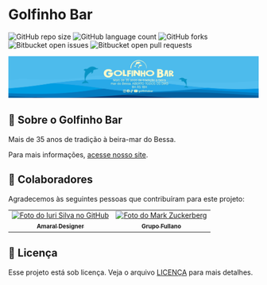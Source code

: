 # Golfinho Bar

![GitHub repo size](https://img.shields.io/github/repo-size/iuricode/README-template?style=for-the-badge)
![GitHub language count](https://img.shields.io/github/languages/count/iuricode/README-template?style=for-the-badge)
![GitHub forks](https://img.shields.io/github/forks/iuricode/README-template?style=for-the-badge)
![Bitbucket open issues](https://img.shields.io/bitbucket/issues/iuricode/README-template?style=for-the-badge)
![Bitbucket open pull requests](https://img.shields.io/bitbucket/pr-raw/iuricode/README-template?style=for-the-badge)

![golfinhothumb](img/golfinhothumb.png)

## 🍹 Sobre o Golfinho Bar 

Mais de 35 anos de tradição à beira-mar do Bessa.

Para mais informações, [acesse nosso site](https://grupofullano.com.br/golfinhobar).

## 🤝 Colaboradores

Agradecemos às seguintes pessoas que contribuíram para este projeto:

<table>
  <tr>
    <td align="center">
      <a href="https://instagram.com/amaraldsn" title="defina o título do link">
        <img src="https://avatars.githubusercontent.com/u/141788258?v=4" width="100px;" alt="Foto do Iuri Silva no GitHub"/><br>
        <sub>
          <b>Amaral Designer</b>
        </sub>
      </a>
    </td>
    <td align="center">
      <a href="https://grupofullano.com.br" title="defina o título do link">
        <img src="https://avatars.githubusercontent.com/u/207589370?v=4" width="100px;" alt="Foto do Mark Zuckerberg"/><br>
        <sub>
          <b>Grupo Fullano</b>
        </sub>
      </a>
    </td>
  </tr>
</table>

## 📝 Licença

Esse projeto está sob licença. Veja o arquivo [LICENÇA](LICENSE.md) para mais detalhes.
